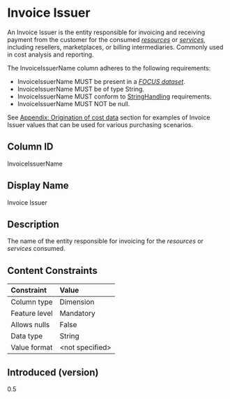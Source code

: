 # Invoice Issuer

An Invoice Issuer is the entity responsible for invoicing and receiving payment from the customer for the consumed [*resources*](#glossary:resource) or [*services*](#glossary:service), including resellers, marketplaces, or billing intermediaries. Commonly used in cost analysis and reporting.

The InvoiceIssuerName column adheres to the following requirements:

* InvoiceIssuerName MUST be present in a [*FOCUS dataset*](#glossary:FOCUS-dataset).
* InvoiceIssuerName MUST be of type String.
* InvoiceIssuerName MUST conform to [StringHandling](#stringhandling) requirements.
* InvoiceIssuerName MUST NOT be null.

See [Appendix: Origination of cost data](#originationofcostdata) section for examples of Invoice Issuer values that can be used for various purchasing scenarios.

## Column ID

InvoiceIssuerName

## Display Name

Invoice Issuer

## Description

The name of the entity responsible for invoicing for the *resources* or *services* consumed.

## Content Constraints

| Constraint      | Value           |
|:----------------|:----------------|
| Column type     | Dimension       |
| Feature level   | Mandatory       |
| Allows nulls    | False           |
| Data type       | String          |
| Value format    | \<not specified> |

## Introduced (version)

0.5

